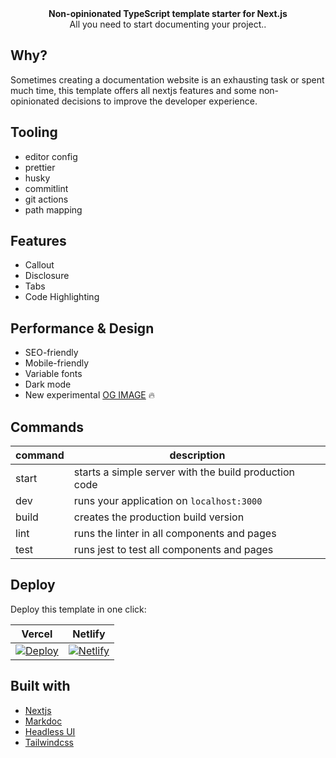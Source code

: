 <div align="center"><strong>Non-opinionated TypeScript template starter for Next.js</strong></div>
<div align="center">All you need to start documenting your project..</div>

## Why?

Sometimes creating a documentation website is an exhausting task or spent much time, this template offers all nextjs features and some non-opinionated decisions to improve the developer experience.

## Tooling

- editor config
- prettier
- husky
- commitlint
- git actions
- path mapping

## Features

- Callout
- Disclosure
- Tabs
- Code Highlighting

## Performance & Design

- SEO-friendly
- Mobile-friendly
- Variable fonts
- Dark mode
- New experimental [OG IMAGE](https://og-playground.vercel.app/) 🔥

## Commands

| command | description                                           |
| ------- | ----------------------------------------------------- |
| start   | starts a simple server with the build production code |
| dev     | runs your application on `localhost:3000`             |
| build   | creates the production build version                  |
| lint    | runs the linter in all components and pages           |
| test    | runs jest to test all components and pages            |

<!-- ## Quick Start

The best way to start with this template is using [Create Next App](https://nextjs.org/docs/api-reference/create-next-app)

```bash
# yarn
yarn create next-app -e https://github.com/mverissimo/next-galaxy-starter

#npm
npx create next-app -e https://github.com/mverissimo/next-galaxy-starter
``` -->

## Deploy

Deploy this template in one click:

| Vercel                                                                                                                                       | Netlify                                                                                                                                                        |
| -------------------------------------------------------------------------------------------------------------------------------------------- | -------------------------------------------------------------------------------------------------------------------------------------------------------------- |
| [![Deploy](https://vercel.com/button)](https://vercel.com/new/git/external?repository-url=https://github.com/mverissimo/next-galaxy-starter) | [![Netlify](https://www.netlify.com/img/deploy/button.svg)](https://app.netlify.com/start/deploy?repository=https://github.com/mverissimo/next-galaxy-starter) |

## Built with

- [Nextjs](https://nextjs.org/)
- [Markdoc](https://markdoc.io/)
- [Headless UI](https://headlessui.com/)
- [Tailwindcss](https://tailwindcss.com/)
